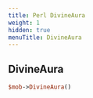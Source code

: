 ```yaml
---
title: Perl DivineAura
weight: 1
hidden: true
menuTitle: DivineAura
---
```

## DivineAura
```perl
$mob->DivineAura()
```